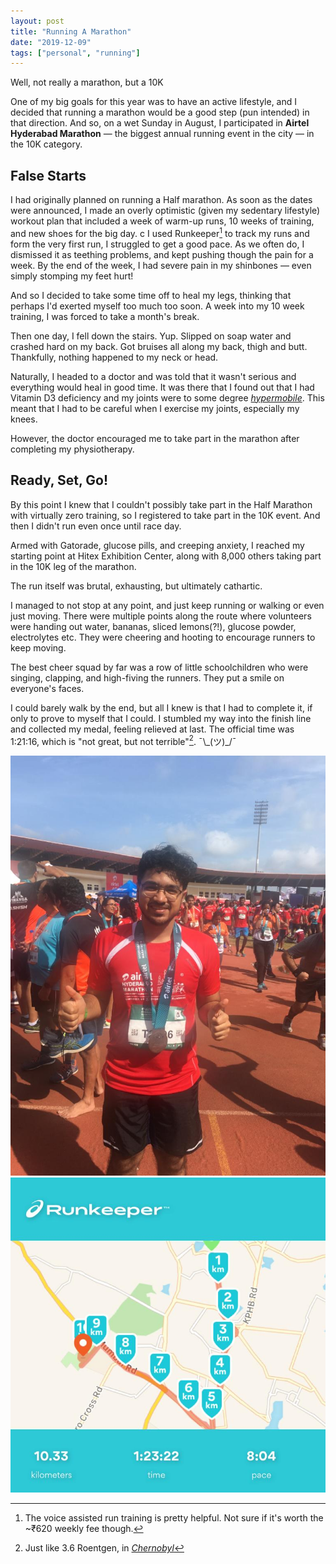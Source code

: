 ```yaml
---
layout: post
title: "Running A Marathon"
date: "2019-12-09"
tags: ["personal", "running"]
---
```


Well, not really a marathon, but a 10K

One of my big goals for this year was to have an active lifestyle, and I decided that running a marathon would be a good step (pun intended) in that direction. And so, on a wet Sunday in August, I participated in **Airtel Hyderabad Marathon** — the biggest annual running event in the city — in the 10K category.



## False Starts

I had originally planned on running a Half marathon. As soon as the dates were announced, I made an overly optimistic (given my sedentary lifestyle) workout plan that included a week of warm-up runs, 10 weeks of training, and new shoes for the big day.
c
I used Runkeeper[^1] to track my runs and form the very first run, I struggled to get a good pace. As we often do, I dismissed it as teething problems, and kept pushing though the pain for a week. By the end of the week, I had severe pain in my shinbones — even simply stomping my feet hurt!

And so I decided to take some time off to heal my legs, thinking that perhaps I'd exerted myself too much too soon. A week into my 10 week training, I was forced to take a month's break.

Then one day, I fell down the stairs. Yup. Slipped on soap water and crashed hard on my back. Got bruises all along my back, thigh and butt. Thankfully, nothing happened to my neck or head. 

Naturally, I headed to a doctor and was told that it wasn't serious and everything would heal in good time. It was there that I found out that I had Vitamin D3 deficiency and my joints were to some degree *[hypermobile](https://en.wikipedia.org/wiki/Hypermobility_(joints))*. This meant that I had to be careful when I exercise my joints, especially my knees.

However, the doctor encouraged me to take part in the marathon after completing my physiotherapy.



##  Ready, Set, Go!

By this point I knew that I couldn't possibly take part in the Half Marathon with virtually zero training, so I registered to take part in the 10K event. And then I didn't run even once until race day.

Armed with Gatorade, glucose pills, and creeping anxiety, I reached my starting point at Hitex Exhibition Center, along with 8,000 others taking part in the 10K leg of the marathon.

The run itself was brutal, exhausting, but ultimately cathartic.

I managed to not stop at any point, and just keep running or walking or even just moving. There were multiple points along the route where volunteers were handing out water, bananas, sliced lemons(?!), glucose powder, electrolytes etc. They were cheering and hooting to encourage runners to keep moving. 

The best cheer squad by far was a row of little schoolchildren who were singing, clapping, and high-fiving the runners. They put a smile on everyone's faces. 

I could barely walk by the end, but all I knew is that I had to complete it, if only to prove to myself that I could. I stumbled my way into the finish line and collected my medal, feeling relieved at last. The official time was 1:21:16, which is "not great, but not terrible"[^2]. ¯\\\_(ツ)\_/¯

![arjun posing with his medal](arjun-posing-with-his-medal.jpeg)
![route map](route-map.jpeg)

[^1]: The voice assisted run training is pretty helpful. Not sure if it's worth the ~₹620 weekly fee though.
[^2]: Just like 3.6 Roentgen, in *[Chernobyl](https://www.youtube.com/watch?v=M6kYod3_gwk)* 

